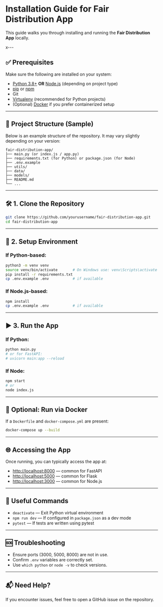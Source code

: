 # Installation Guide for Fair Distribution App

This guide walks you through installing and running the **Fair Distribution App** locally.

x---

## ✅ Prerequisites

Make sure the following are installed on your system:

- [Python 3.8+](https://www.python.org/downloads/) **OR** [Node.js](https://nodejs.org/) (depending on project type)
- [pip](https://pip.pypa.io/en/stable/) or [npm](https://www.npmjs.com/)
- Git
- [Virtualenv](https://virtualenv.pypa.io/en/latest/) (recommended for Python projects)
- (Optional) [Docker](https://www.docker.com/) if you prefer containerized setup

---

## 📁 Project Structure (Sample)

Below is an example structure of the repository. It may vary slightly depending on your version:

```
fair-distribution-app/
├── main.py (or index.js / app.py)
├── requirements.txt (for Python) or package.json (for Node)
├── .env.example
├── utils/
├── data/
├── models/
├── README.md
└── ...
```

---

## 🛠️ 1. Clone the Repository

```bash
git clone https://github.com/yourusername/fair-distribution-app.git
cd fair-distribution-app
```

---

## 🧪 2. Setup Environment

### If Python-based:

```bash
python3 -m venv venv
source venv/bin/activate       # On Windows use: venv\Scripts\activate
pip install -r requirements.txt
cp .env.example .env           # if available
```

### If Node.js-based:

```bash
npm install
cp .env.example .env           # if available
```

---

## ▶️ 3. Run the App

### If Python:

```bash
python main.py
# or for FastAPI:
# uvicorn main:app --reload
```

### If Node:

```bash
npm start
# or
node index.js
```

---

## 🐳 Optional: Run via Docker

If a `Dockerfile` and `docker-compose.yml` are present:

```bash
docker-compose up --build
```

---

## 🌐 Accessing the App

Once running, you can typically access the app at:

- [http://localhost:8000](http://localhost:8000) — common for FastAPI
- [http://localhost:5000](http://localhost:5000) — common for Flask
- [http://localhost:3000](http://localhost:3000) — common for Node.js

---

## 🧹 Useful Commands

- `deactivate` — Exit Python virtual environment
- `npm run dev` — If configured in `package.json` as a dev mode
- `pytest` — If tests are written using pytest

---

## 🆘 Troubleshooting

- Ensure ports (3000, 5000, 8000) are not in use.
- Confirm `.env` variables are correctly set.
- Use `which python` or `node -v` to check versions.

---

## 📬 Need Help?

If you encounter issues, feel free to open a GitHub issue on the repository.
